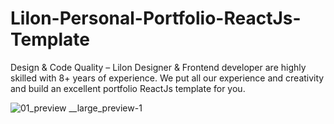 # Lilon-Personal-Portfolio-ReactJs-Template
Design &amp; Code Quality – Lilon Designer &amp; Frontend developer are highly skilled with 8+ years of experience. We put all our experience and creativity and build an excellent portfolio ReactJs template for you.

![01_preview __large_preview-_1_](https://github.com/codeplay-code/Lilon-Personal-Portfolio-ReactJs-Template/assets/145067902/41dcc206-0acd-4078-8574-48859466a3cb)
